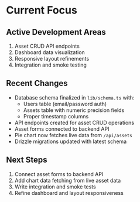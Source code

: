 # Current Focus

## Active Development Areas
1. Asset CRUD API endpoints
2. Dashboard data visualization
3. Responsive layout refinements
4. Integration and smoke testing

## Recent Changes
- Database schema finalized in `lib/schema.ts` with:
  - Users table (email/password auth)
  - Assets table with numeric precision fields
  - Proper timestamp columns
- API endpoints created for asset CRUD operations
- Asset forms connected to backend API
- Pie chart now fetches live data from `/api/assets`
- Drizzle migrations updated with latest schema

## Next Steps
1. Connect asset forms to backend API
2. Add chart data fetching from live asset data
3. Write integration and smoke tests
4. Refine dashboard and layout responsiveness
